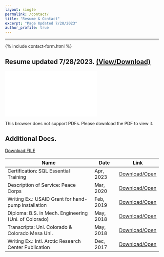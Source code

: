 ```yaml
---
layout: single
permalink: /contact/
title: "Resume & Contact"
excerpt: "Page Updated 7/28/2023"
author_profile: true
---
```


****

{% include contact-form.html %}

## Resume updated 7/28/2023.  [(View/Download)](/assets/downloads/CV_Ross_Fischer.pdf)
<object data="/assets/downloads/CV_Ross_Fischer.pdf" type="application/pdf" width="700px" height="1000px">
    <embed src="/assets/downloads/CV_Ross_Fischer.pdf">
        <p>This browser does not support PDFs. Please download the PDF to view it.</p>
    </embed>
</object>

## Additional Docs.
<a id="raw-url" href="https://raw.githubusercontent.com/github-username/project/master/filename">Download FILE</a>

| Name                                                    |          Date    | Link                                           |
| ------------------------------------------------------- | ---------------- | ----------------------------------------------------- |
| Certification: SQL Essential Training                   | Apr, 2023        | [Download/Open](https://www.rossorilo.github.io/assets/downloads/SQL-Essential-Training-LinkedIn-Learning.pdf) |
| Description of Service: Peace Corps                     | Mar, 2020        | [Download/Open](https://www.rossorilo.github.io/assets/downloads/Peace-Corps-Description-of-Service.pdf) |
| Writing Ex.: USAID Grant for hand-pump installation     | Feb, 2019        | [Download/Open](https://www.rossorilo.github.io/assets/downloads/Peace-Corps-Grant-Waterpump.pdf) |
| Diploma: B.S. in Mech. Engineering (Uni. of Colorado)   | May, 2018        | [Download/Open](https://www.rossorilo.github.io/assets/downloads/Diploma-1877-4834-R5R2.pdf) |
| Transcripts: Uni. Colorado & Colorado Mesa Uni.         | May, 2018        | [Download/Open](https://www.rossorilo.github.io/assets/downloads/2018-Final-CU-CMU-Merged.pdf) |
| Writing Ex.: Intl. Arctic Research Center Publication   | Dec, 2017        | [Download/Open](https://www.rossorilo.github.io/assets/downloads/Fischer-Walsh-et-al.pdf) |
